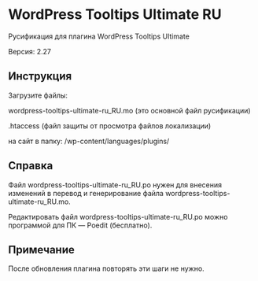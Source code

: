 # WordPress Tooltips Ultimate RU

Русификация для плагина WordPress Tooltips Ultimate

Версия: 2.27

## Инструкция

Загрузите файлы:

wordpress-tooltips-ultimate-ru_RU.mo (это основной файл русификации)

.htaccess (файл защиты от просмотра файлов локализации)

на сайт в папку: /wp-content/languages/plugins/

## Справка

Файл wordpress-tooltips-ultimate-ru_RU.po нужен для внесения изменений в перевод и генерирование файла wordpress-tooltips-ultimate-ru_RU.mo.

Редактировать файл wordpress-tooltips-ultimate-ru_RU.po можно программой для ПК — Poedit (бесплатно).

## Примечание
После обновления плагина повторять эти шаги не нужно.